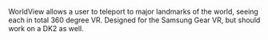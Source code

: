 WorldView allows a user to teleport to major landmarks of the world, seeing each in total 360 degree VR. Designed for the Samsung Gear VR, but should work on a DK2 as well. 


